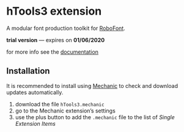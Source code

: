 hTools3 extension
=================

A modular font production toolkit for [RoboFont].

**trial version** — expires on **01/06/2020**

for more info see the [documentation](https://hipertipo.gitlab.io/htools3_core_extension/)

<!--

About
-----

hTools3 is a rewrite of [hTools2] for RoboFont 3.

|               | hTools3     | hTools2     |
| ------------- | ----------- | ----------- |
| application   | RoboFont 3  | RoboFont 1  |
| language      | Python 3    | Python 2    |
| scripting API | [FontParts] | [RoboFab]   |
| source format | [UFO3]      | [UFO2]      |


Overview
--------

hTools3 is organized around four main contexts:

<dl>

<dt>Batch
<dd>tools to apply actions to several fonts at once

<dt>Font
<dd>tools to apply actions to font-level data in the current font

<dt>Glyphs
<dd>tools to apply actions to selected glyphs in the current font

<dt>Glyph
<dd>tools to preview and apply actions in the current glyph 

</dl>

The extension includes user documentation with a detailed description of each tool.

[hTools2]: http://github.com/gferreira/htools2
[UFO3]: http://unifiedfontobject.org/versions/ufo3/
[UFO2]: http://unifiedfontobject.org/versions/ufo2/
[FontParts]: http://github.com/robotools/fontparts/
[RoboFab]: http://github.com/robotools/robofab
[user documentation]: #

-->

Installation
------------

It is recommended to install using [Mechanic] to check and download updates automatically.

1. download the file `hTools3.mechanic`
2. go to the Mechanic extension’s settings
3. use the plus button to add the `.mechanic` file to the list of *Single Extension Items*

[RoboFont]: http://robofont.com/
[Mechanic]: http://github.com/robofont-mechanic/mechanic-2

<!--
Feedback
--------

For bug reports, comments, suggestions, etc. please use the [issues].

[issues]: http://github.com/gferreira/htools3_extension/issues


Licensing
---------

hTools3 will be distributed through the [Extension Store] as a compiled extension.

The source code can be made available on request.

[Extension Store]: http://extensionstore.robofont.com/
-->
